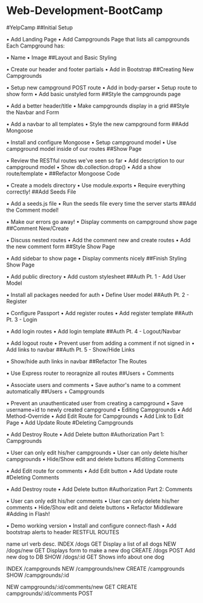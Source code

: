 # Web-Development-BootCamp
#YelpCamp
##Initial Setup

•	Add Landing Page
•	Add Campgrounds Page that lists all campgrounds
Each Campground has:

•	Name
•	Image
##Layout and Basic Styling

•	Create our header and footer partials
•	Add in Bootstrap
##Creating New Campgrounds

•	Setup new campground POST route
•	Add in body-parser
•	Setup route to show form
•	Add basic unstyled form
##Style the campgrounds page

•	Add a better header/title
•	Make campgrounds display in a grid
##Style the Navbar and Form

•	Add a navbar to all templates
•	Style the new campground form
##Add Mongoose

•	Install and configure Mongoose
•	Setup campground model
•	Use campground model inside of our routes
##Show Page

•	Review the RESTful routes we've seen so far
•	Add description to our campground model
•	Show db.collection.drop()
•	Add a show route/template
•	##Refactor Mongoose Code

•	Create a models directory
•	Use module.exports
•	Require everything correctly!
##Add Seeds File

•	Add a seeds.js file
•	Run the seeds file every time the server starts
##Add the Comment model!

•	Make our errors go away!
•	Display comments on campground show page
##Comment New/Create

•	Discuss nested routes
•	Add the comment new and create routes
•	Add the new comment form
##Style Show Page

•	Add sidebar to show page
•	Display comments nicely
##Finish Styling Show Page

•	Add public directory
•	Add custom stylesheet
##Auth Pt. 1 - Add User Model

•	Install all packages needed for auth
•	Define User model
##Auth Pt. 2 - Register

•	Configure Passport
•	Add register routes
•	Add register template
##Auth Pt. 3 - Login

•	Add login routes
•	Add login template
##Auth Pt. 4 - Logout/Navbar

•	Add logout route
•	Prevent user from adding a comment if not signed in
•	Add links to navbar
##Auth Pt. 5 - Show/Hide Links

•	Show/hide auth links in navbar
##Refactor The Routes

•	Use Express router to reoragnize all routes
##Users + Comments

•	Associate users and comments
•	Save author's name to a comment automatically
##Users + Campgrounds

•	Prevent an unauthenticated user from creating a campground
•	Save username+id to newly created campground
•	Editing Campgrounds
•	Add Method-Override
•	Add Edit Route for Campgrounds
•	Add Link to Edit Page
•	Add Update Route
#Deleting Campgrounds

•	Add Destroy Route
•	Add Delete button
#Authorization Part 1: Campgrounds

•	User can only edit his/her campgrounds
•	User can only delete his/her campgrounds
•	Hide/Show edit and delete buttons
#Editing Comments

•	Add Edit route for comments
•	Add Edit button
•	Add Update route
#Deleting Comments

•	Add Destroy route
•	Add Delete button
#Authorization Part 2: Comments

•	User can only edit his/her comments
•	User can only delete his/her comments
•	Hide/Show edit and delete buttons
•	Refactor Middleware
#Adding in Flash!

•	Demo working version
•	Install and configure connect-flash
•	Add bootstrap alerts to header
RESTFUL ROUTES

name url verb desc.
INDEX /dogs GET Display a list of all dogs NEW /dogs/new GET Displays form to make a new dog CREATE /dogs POST Add new dog to DB SHOW /dogs/:id GET Shows info about one dog

INDEX /campgrounds NEW /campgrounds/new CREATE /campgrounds SHOW /campgrounds/:id

NEW campgrounds/:id/comments/new GET CREATE campgrounds/:id/comments POST

